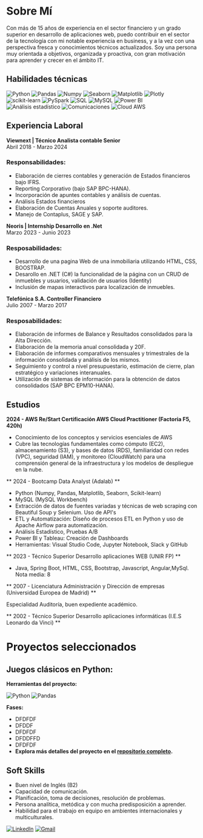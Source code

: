 # Sobre Mí

Con más de 15 años de experiencia en el sector financiero y un grado superior en desarrollo de aplicaciones web, puedo contribuir en el sector de la tecnología con mi notable experiencia en business, y a la vez con una perspectiva fresca y conocimientos técnicos actualizados. Soy una persona muy orientada a objetivos, organizada y proactiva, con gran motivación para aprender y crecer en el ámbito IT.

## Habilidades técnicas

![Python](https://img.shields.io/badge/python-357ebd?style=for-the-badge&logo=python&logoColor=white)
![Pandas](https://img.shields.io/badge/pandas-%23357ebd.svg?style=for-the-badge&logo=pandas&logoColor=white)
![Numpy](https://img.shields.io/badge/numpy-%23357ebd.svg?style=for-the-badge&logo=numpy&logoColor=white)
![Seaborn](https://img.shields.io/badge/Seaborn-357ebd?style=for-the-badge)
![Matplotlib](https://img.shields.io/badge/Matplotlib-357ebd?style=for-the-badge)
![Plotly](https://img.shields.io/badge/Plotly-357ebd?style=for-the-badge)
![scikit-learn](https://img.shields.io/badge/scikit--learn-%23357ebd.svg?style=for-the-badge&logo=scikit-learn&logoColor=white)
![PySpark](https://img.shields.io/badge/PySpark-%23357ebd.svg?style=for-the-badge)
![SQL](https://img.shields.io/badge/SQL-%23357ebd.svg?style=for-the-badge)
![MySQL](https://img.shields.io/badge/MySQL-%23357ebd.svg?style=for-the-badge&logo=mysql&logoColor=white)
![Power BI](https://img.shields.io/badge/Power_BI-FFBE00?style=for-the-badge&logo=power-bi&logoColor=white)
![Análisis estadístico](https://img.shields.io/badge/An%C3%A1lisis_Estad%C3%ADstico-%23357ebd.svg?style=for-the-badge)
![Comunicaciones](https://img.shields.io/badge/Slack-4A154B?style=flat&logo=slack&logoColor=white)
![Cloud AWS](https://img.shields.io/badge/Amazon_AWS-232F3E?style=flat&logo=amazon-web-services&logoColor=white)

## Experiencia Laboral

**Viewnext | Técnico Analista contable Senior** </br>
  Abril 2018 - Marzo 2024

### Responsabilidades:
- Elaboración de cierres contables y generación de Estados financieros bajo IFRS.
- Reporting Corporativo (bajo SAP BPC-HANA).
- Incorporación de apuntes contables y análisis de cuentas.
- Análisis Estados financieros
- Elaboración de Cuentas Anuales y soporte auditores.
- Manejo de Contaplus, SAGE y SAP.

**Neoris | Internship Desarrollo en .Net** </br>
  Marzo 2023 - Junio 2023

### Resposabilidades:
- Desarrollo de una pagina Web de una inmobiliaria utilizando HTML, CSS, BOOSTRAP.
- Desarollo en .NET (C#) la funcionalidad de la página con un CRUD de inmuebles y usuarios, validación de usuarios (Identity)
- Inclusión de mapas interactivos para localización de inmuebles.

**Telefónica S.A. Controller Financiero** </br>
  Julio 2007 - Marzo 2017

### Resposabilidades:
- Elaboración de informes de Balance y Resultados consolidados para la Alta Dirección.
- Elaboración de la memoria anual consolidada y 20F.
- Elaboración de informes comparativos mensuales y trimestrales de la información consolidada y análisis de los mismos.
- Seguimiento y control a nivel presupuestario, estimación de cierre, plan estratégico y variaciones interanuales.
- Utilización de sistemas de información para la obtención de datos consolidados (SAP BPC EPM10-HANA).

## Estudios

**2024 - AWS Re/Start Certificación AWS Cloud Practitioner (Factoria F5, 420h)** </br>

- Conocimiento de los conceptos y servicios esenciales de AWS
- Cubre las tecnologías fundamentales como cómputo (EC2), almacenamiento (S3), y bases de datos (RDS), familiaridad con redes (VPC), seguridad (IAM), y monitoreo (CloudWatch) para una 
  comprensión general de la infraestructura y los modelos de despliegue en la nube.

** 2024 - Bootcamp Data Analyst (Adalab) ** </br>

- Python (Numpy, Pandas, Matplotlib, Seaborn, Scikit-learn)
- MySQL (MySQL Workbench)
- Extracción de datos de fuentes variadas y técnicas de web scraping con Beautiful Soup y Selenium. Uso de API's
- ETL y Automatización: Diseño de procesos ETL en Python y uso de Apache Airflow para automatización.
- Análisis Estadístico, Pruebas A/B
- Power BI  y Tableau: Creación de Dashboards
- Herramientas: Visual Studio Code, Jupyter Notebook, Slack y GitHub

** 2023 - Técnico Superior Desarrollo aplicaciones WEB  (UNIR FP) ** </br>

- Java, Spring Boot, HTML, CSS, Bootstrap, Javascript, Angular,MySql.
  Nota media: 8

** 2007 - Licenciatura Administración y Dirección de empresas  (Universidad Europea de Madrid) ** </br>

  Especialidad Auditoría, buen expediente académico.

** 2002 - Técnico Superior Desarrollo aplicaciones informáticas (I.E.S Leonardo da Vinci) **  </br>

# Proyectos seleccionados

## Juegos clásicos en Python:

**Herramientas del proyecto:**

![Python](https://img.shields.io/badge/python-357ebd?style=for-the-badge&logo=python&logoColor=white) 
![Pandas](https://img.shields.io/badge/pandas-%23357ebd.svg?style=for-the-badge&logo=pandas&logoColor=white)

**Fases:**

- DFDFDF
- DFDDF
- DFDFDF
- DFDDFFD
- DFDFDF
- **Explora más detalles del proyecto en el [repositorio completo](https://github.com/spinelf/Proyecto1_Juegos_clasicos_en_Python).**


<!--![Retail](/assets/img/retail.jpeg)-->



## Soft Skills

- Buen nivel de Inglés (B2)
- Capacidad de comunicación.
- Planificación, toma de decisiones, resolución de problemas. 
- Persona analítica, metódica y con mucha predisposición a aprender.
- Habilidad para el trabajo en equipo en ambientes internacionales y multiculturales.

[![LinkedIn](https://img.shields.io/badge/LinkedIn-0077B5?style=for-the-badge&logo=linkedin&logoColor=white)](https://www.linkedin.com/in/silviapi%C3%B1el/)
[![Gmail](https://img.shields.io/badge/Gmail-D14836?style=for-the-badge&logo=gmail&logoColor=white)](mailto:spinelf@gmail.com)
